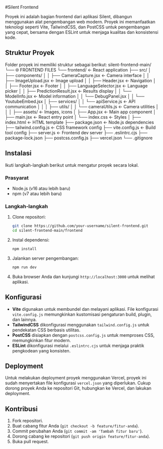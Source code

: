 
#Silent Frontend

Proyek ini adalah bagian frontend dari aplikasi Silent, dibangun menggunakan alat pengembangan web modern. Proyek ini memanfaatkan teknologi seperti Vite, TailwindCSS, dan PostCSS untuk pengembangan yang cepat, bersama dengan ESLint untuk menjaga kualitas dan konsistensi kode.

## Struktur Proyek

Folder proyek ini memiliki struktur sebagai berikut:
silent-frontend-main/
└── 🌐 FRONTEND FILES
    └── frontend/                ← React application
        ├── src/
        │   ├── components/
        │   │   ├── CameraCapture.jsx    ← Camera interface
        │   │   ├── ImageUpload.jsx      ← Image upload
        │   │   ├── Header.jsx           ← Navigation
        │   │   ├── Footer.jsx           ← Footer
        │   │   ├── LanguageSelector.jsx ← Language picker
        │   │   ├── PredictionResult.jsx ← Results display
        │   │   └── ModelInfo.jsx        ← Model information
        │   │   └── DebugPanel.jsx
        │   │   └── YoutubeEmbed.jsx
        │   ├── services/
        │   │   └── apiService.js        ← API communication
        │   │
        │   ├── utils/
        │   │   └── cameraUtils.js       ← Camera utilities
        │   │
        │   ├── assets/                  ← Images, icons
        │   ├── App.jsx                  ← Main app component
        │   ├── main.jsx                 ← React entry point
        │   └── index.css                ← Styles
        │
        ├── index.html               ← HTML template
        ├── package.json             ← Node.js dependencies
        ├── tailwind.config.js       ← CSS framework config
        ├── vite.config.js           ← Build tool config
        ├── server.js                ← Frontend dev server
        ├── .eslintrc.cjs
        ├── package-lock.json
        ├── postcss.config.js
        ├── vercel.json
        └── .gitignore
        
## Instalasi

Ikuti langkah-langkah berikut untuk mengatur proyek secara lokal.

### Prasyarat

- Node.js (v16 atau lebih baru)
- npm (v7 atau lebih baru)

### Langkah-langkah

1. Clone repositori:
   ```bash
   git clone https://github.com/your-username/silent-frontend.git
   cd silent-frontend-main/frontend
   ```

2. Instal dependensi:
   ```bash
   npm install
   ```

3. Jalankan server pengembangan:
   ```bash
   npm run dev
   ```

4. Buka browser Anda dan kunjungi `http://localhost:3000` untuk melihat aplikasi.

## Konfigurasi

- **Vite** digunakan untuk membundel dan melayani aplikasi. File konfigurasi `vite.config.js` memungkinkan kustomisasi pengaturan build, plugin, dan lainnya.
- **TailwindCSS** dikonfigurasi menggunakan `tailwind.config.js` untuk pendekatan CSS berbasis utilitas.
- **PostCSS** disiapkan dengan `postcss.config.js` untuk memproses CSS, memungkinkan fitur modern.
- **ESLint** dikonfigurasi melalui `.eslintrc.cjs` untuk menjaga praktik pengkodean yang konsisten.

## Deployment

Untuk melakukan deployment proyek menggunakan Vercel, proyek ini sudah menyertakan file konfigurasi `vercel.json` yang diperlukan. Cukup dorong proyek Anda ke repositori Git, hubungkan ke Vercel, dan lakukan deployment.

## Kontribusi

1. Fork repositori.
2. Buat cabang fitur Anda (`git checkout -b feature/fitur-anda`).
3. Commit perubahan Anda (`git commit -am 'Tambah fitur baru'`).
4. Dorong cabang ke repositori (`git push origin feature/fitur-anda`).
5. Buka pull request.


